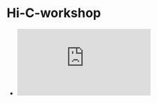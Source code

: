 # Hi-C-workshop

 - ![Link to programme](https://github.com/GenomicsAotearoa/Hi-C-workshop/blob/main/Program/program_03-02-2021.pdf "Link to programme")
